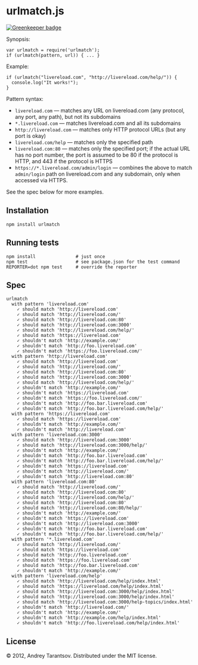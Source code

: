 # urlmatch.js

[![Greenkeeper badge](https://badges.greenkeeper.io/andreyvit/urlmatch.js.svg)](https://greenkeeper.io/)

Synopsis:

    var urlmatch = require('urlmatch');
    if (urlmatch(pattern, url)) { ... }

Example:

    if (urlmatch("livereload.com", "http://livereload.com/help/")) {
      console.log("It works!");
    }

Pattern syntax:

* `livereload.com` — matches any URL on livereload.com (any protocol, any port, any path), but not its subdomains
* `*.livereload.com` — matches livereload.com and all its subdomains
* `http://livereload.com` — matches only HTTP protocol URLs (but any port is okay)
* `livereload.com/help` — matches only the specified path
* `livereload.com:80` — matches only the specified port; if the actual URL has no port number, the port is assumed to be 80 if the protocol is HTTP, and 443 if the protocol is HTTPS
* `https://*.livereload.com/admin/login` — combines the above to match `admin/login` path on livereload.com and any subdomain, only when accessed via HTTPS.

See the spec below for more examples.


## Installation

    npm install urlmatch

## Running tests

    npm install               # just once
    npm test                  # see package.json for the test command
    REPORTER=dot npm test     # override the reporter

## Spec

    urlmatch
      with pattern 'livereload.com'
        ✓ should match 'http://livereload.com'
        ✓ should match 'http://livereload.com/'
        ✓ should match 'http://livereload.com:80'
        ✓ should match 'http://livereload.com:3000'
        ✓ should match 'http://livereload.com/help/'
        ✓ should match 'https://livereload.com'
        ✓ shouldn't match 'http://example.com/'
        ✓ shouldn't match 'http://foo.livereload.com'
        ✓ shouldn't match 'https://foo.livereload.com/'
      with pattern 'http://livereload.com'
        ✓ should match 'http://livereload.com'
        ✓ should match 'http://livereload.com/'
        ✓ should match 'http://livereload.com:80'
        ✓ should match 'http://livereload.com:3000'
        ✓ should match 'http://livereload.com/help/'
        ✓ shouldn't match 'http://example.com/'
        ✓ shouldn't match 'https://livereload.com'
        ✓ shouldn't match 'https://foo.livereload.com/'
        ✓ shouldn't match 'http://foo.bar.livereload.com'
        ✓ shouldn't match 'http://foo.bar.livereload.com/help/'
      with pattern 'https://livereload.com'
        ✓ should match 'https://livereload.com'
        ✓ shouldn't match 'http://example.com/'
        ✓ shouldn't match 'http://livereload.com'
      with pattern 'livereload.com:3000'
        ✓ should match 'http://livereload.com:3000'
        ✓ should match 'http://livereload.com:3000/help/'
        ✓ shouldn't match 'http://example.com/'
        ✓ shouldn't match 'http://foo.bar.livereload.com'
        ✓ shouldn't match 'http://foo.bar.livereload.com/help/'
        ✓ shouldn't match 'https://livereload.com'
        ✓ shouldn't match 'http://livereload.com/'
        ✓ shouldn't match 'http://livereload.com:80'
      with pattern 'livereload.com:80'
        ✓ should match 'http://livereload.com/'
        ✓ should match 'http://livereload.com:80'
        ✓ should match 'http://livereload.com/help/'
        ✓ should match 'http://livereload.com:80'
        ✓ should match 'http://livereload.com:80/help/'
        ✓ shouldn't match 'http://example.com/'
        ✓ shouldn't match 'https://livereload.com'
        ✓ shouldn't match 'http://livereload.com:3000'
        ✓ shouldn't match 'http://foo.bar.livereload.com'
        ✓ shouldn't match 'http://foo.bar.livereload.com/help/'
      with pattern '*.livereload.com'
        ✓ should match 'http://livereload.com/'
        ✓ should match 'https://livereload.com'
        ✓ should match 'http://foo.livereload.com'
        ✓ should match 'https://foo.livereload.com'
        ✓ should match 'http://foo.bar.livereload.com'
        ✓ shouldn't match 'http://example.com/'
      with pattern 'livereload.com/help'
        ✓ should match 'http://livereload.com/help/index.html'
        ✓ should match 'https://livereload.com/help/index.html'
        ✓ should match 'http://livereload.com:3000/help/index.html'
        ✓ should match 'http://livereload.com:3000/help/index.html'
        ✓ should match 'http://livereload.com:3000/help-topics/index.html'
        ✓ shouldn't match 'http://livereload.com/'
        ✓ shouldn't match 'http://example.com/'
        ✓ shouldn't match 'http://example.com/help/index.html'
        ✓ shouldn't match 'http://foo.livereload.com/help/index.html'

## License

© 2012, Andrey Tarantsov. Distributed under the MIT license.
